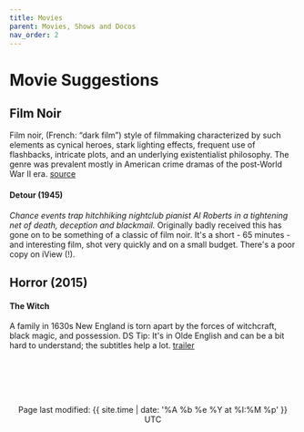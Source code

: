 ```yaml
---
title: Movies
parent: Movies, Shows and Docos
nav_order: 2
---
```


# Movie Suggestions
## Film Noir
Film noir, (French: “dark film”) style of filmmaking characterized by such elements as cynical heroes, stark lighting effects, frequent use of flashbacks, intricate plots, and an underlying existentialist philosophy. The genre was prevalent mostly in American crime dramas of the post-World War II era. 
[source](https://www.britannica.com/art/film-noir)


#### Detour (1945)
*Chance events trap hitchhiking nightclub pianist Al Roberts in a tightening net of death, deception and blackmail.*
Originally badly received this has gone on to be something of a classic of film noir. It's a short - 65 minutes - and interesting film, shot very quickly and on a small budget.
There's a poor copy on iView (!).  

## Horror (2015)
#### The Witch
A family in 1630s New England is torn apart by the forces of witchcraft, black magic, and possession.
DS Tip: It's in Olde English and can be a bit hard to understand; the subtitles help a lot.
[trailer](https://youtu.be/iQXmlf3Sefg)


<br><br><br><br>
<p align="center" class="text-small text-grey-dk-000 mb-0">
Page last modified: {{ site.time | date: '%A %b %e %Y at %I:%M %p' }}  UTC
</p>
